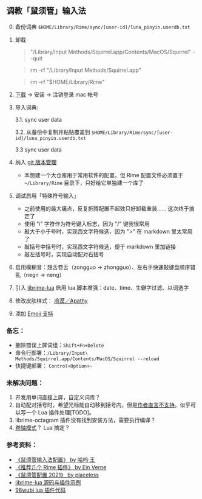 ## 调教「鼠须管」输入法

0. 备份词典  `$HOME/Library/Rime/sync/[user-id]/luna_pinyin.userdb.txt`
1. 卸载
    > "/Library/Input Methods/Squirrel.app/Contents/MacOS/Squirrel" --quit

    > rm -rf "/Library/Input Methods/Squirrel.app"

    > rm -rf "$HOME/Library/Rime"
2. [下载](https://rime.im/) → 安装 → 注销登录 mac 帐号
3. 导入词典:

    3.1. sync user data

    3.2. 从备份中复制并粘贴覆盖到 `$HOME/Library/Rime/sync/[user-id]/luna_pinyin.userdb.txt`

    3.3  sync user data

4. 纳入 [git 版本管理](https://github.com/HuangJian/RimeConfig)

    - 本想建一个大仓库用于常用软件的配置，但 Rime 配置文件必须置于 `~/Library/Rime` 目录下，只好给它单独建一个库了

5. 调试启用「特殊符号输入」
   - 之前使用的最大痛点，反复折腾配置不起效只好卸载重装…… 这次终于搞定了
   - 使用 "i" 字符作为符号键入标志，因为 "/" 键我很常用
   - 敲大于小于号时，实现西文字符候选，因为 ">" 在 markdown 里太常用了
   - 敲括号中括号时，实现西文字符候选，便于 markdown 里加链接
   - 敲左括号时，实现自动配对右括号

6. 启用模糊音：翘舌卷舌（zongguo → zhongguo）、左右手快速敲键盘顺序错乱（negn → neng）

7. 引入 [librime-lua](https://github.com/hchunhui/librime-lua) 启用 lua 脚本增强：date、time、生僻字过滤、以词选字

8. 修改皮肤样式： [冷漠／Apathy](https://placeless.net/blog/rime-squirrel-customization-2021)

9. 添加 [Emoji 支持](https://scomper.me/gtd/shu-xu-guan-de-pei-zhi-diao-zheng)

### 备忘：
- 删除错误上屏词组：`Shift+Fn+Delete`
- 命令行部署：`/Library/Input\ Methods/Squirrel.app/Contents/MacOS/Squirrel --reload`
- 快捷键部署： `Control+Option+~`


### 未解决问题：
1. 开发用单词直接上屏，自定义词库？
1. 自动配对括号时，希望光标能自动移到括号内，但是[作者直言不支持](https://github.com/rime/squirrel/issues/456#issuecomment-716580180)。似乎可以写一个 Lua 插件处理[TODO]。
2. librime-octagram 插件没有找到安装方法，需要执行编译？
3. [卷轴模式](https://github.com/rime/squirrel/issues/526)？ Lua 搞定？

### 参考资料：
- [《鼠须管输入法配置》 by 哈呜·王](https://www.hawu.me/others/2666)
- [《推荐几个 Rime 插件》 by Ein Verne](https://einverne.github.io/post/2021/09/rime-plugin-lua-octagram.html)
- [《鼠须管配置 2021》 by placeless](https://placeless.net/blog/rime-squirrel-customization-2021)
- [librime-lua 源码与插件示例](https://github.com/hchunhui/librime-lua)
- [98wubi lua 插件代码](https://github.com/yanhuacuo/98wubi-weasel)
